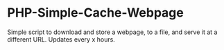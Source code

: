 # PHP-Simple-Cache-Webpage
Simple script to download and store a webpage, to a file, and serve it at a different URL.  Updates every x hours.
